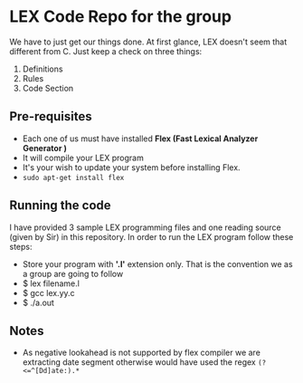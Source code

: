 # LEX Code Repo for the group
We have to just get our things done. At first glance, LEX doesn't seem that different from C. Just keep a check on three things:
1. Definitions 
2. Rules
3. Code Section
## Pre-requisites
- Each one of us must have installed **Flex (Fast Lexical Analyzer Generator )**
- It will compile your LEX program
- It's your wish to update your system before installing Flex.
- `sudo apt-get install flex`
## Running the code
I have provided 3 sample LEX programming files and one reading source (given by Sir) in this repository. In order to run the LEX program follow these steps:
- Store your program with **'.l'** extension only. That is the convention we as a group are going to follow
- $ lex filename.l
- $ gcc lex.yy.c
- $ ./a.out
## Notes
- As negative lookahead is not supported by flex compiler we are extracting date segment otherwise would have used the regex `(?<=^[Dd]ate:).*` 
